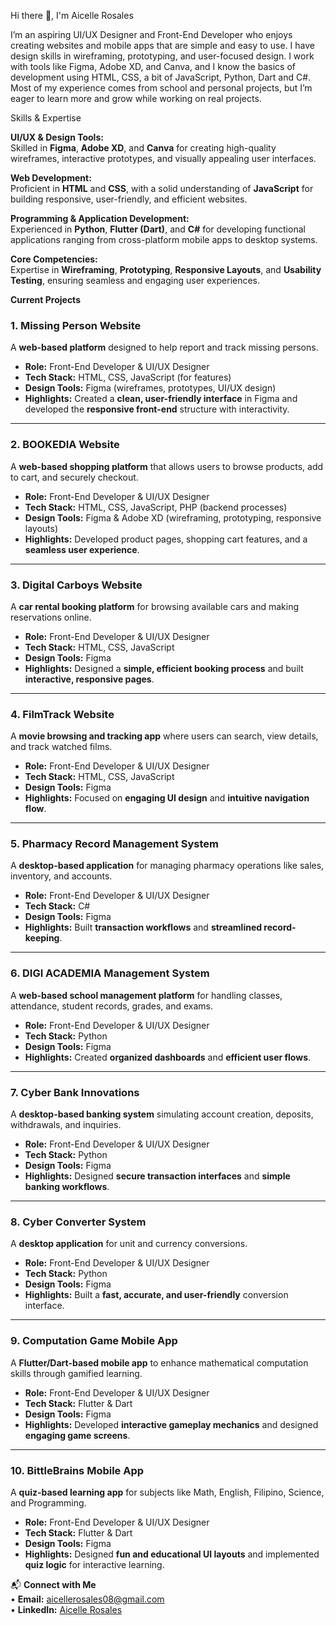 Hi there 👋, I'm Aicelle Rosales  

I’m an aspiring UI/UX Designer and Front-End Developer who enjoys creating websites and mobile apps that are simple and easy to use. I have design skills in wireframing, prototyping, and user-focused design. I work with tools like Figma, Adobe XD, and Canva, and I know the basics of development using HTML, CSS, a bit of JavaScript, Python, Dart and C#. Most of my experience comes from school and personal projects, but I’m eager to learn more and grow while working on real projects.


Skills & Expertise  

 **UI/UX & Design Tools:**  
  Skilled in **Figma**, **Adobe XD**, and **Canva** for creating high-quality wireframes, interactive prototypes, and visually appealing user interfaces.  

 **Web Development:**  
  Proficient in **HTML** and **CSS**, with a solid understanding of **JavaScript** for building responsive, user-friendly, and efficient websites.  

 **Programming & Application Development:**  
  Experienced in **Python**, **Flutter (Dart)**, and **C#** for developing functional applications ranging from cross-platform mobile apps to desktop systems.  

 **Core Competencies:**  
  Expertise in **Wireframing**, **Prototyping**, **Responsive Layouts**, and **Usability Testing**, ensuring seamless and engaging user experiences.  


**Current Projects**

### **1. Missing Person Website**
A **web-based platform** designed to help report and track missing persons.  
- **Role:** Front-End Developer & UI/UX Designer  
- **Tech Stack:** HTML, CSS, JavaScript (for features)  
- **Design Tools:** Figma (wireframes, prototypes, UI/UX design)  
- **Highlights:** Created a **clean, user-friendly interface** in Figma and developed the **responsive front-end** structure with interactivity.  

---

### **2. BOOKEDIA Website**
A **web-based shopping platform** that allows users to browse products, add to cart, and securely checkout.  
- **Role:** Front-End Developer & UI/UX Designer  
- **Tech Stack:** HTML, CSS, JavaScript, PHP (backend processes)  
- **Design Tools:** Figma & Adobe XD (wireframing, prototyping, responsive layouts)  
- **Highlights:** Developed product pages, shopping cart features, and a **seamless user experience**.  

---

### **3. Digital Carboys Website**
A **car rental booking platform** for browsing available cars and making reservations online.  
- **Role:** Front-End Developer & UI/UX Designer  
- **Tech Stack:** HTML, CSS, JavaScript  
- **Design Tools:** Figma  
- **Highlights:** Designed a **simple, efficient booking process** and built **interactive, responsive pages**.  

---

### **4. FilmTrack Website**
A **movie browsing and tracking app** where users can search, view details, and track watched films.  
- **Role:** Front-End Developer & UI/UX Designer  
- **Tech Stack:** HTML, CSS, JavaScript  
- **Design Tools:** Figma  
- **Highlights:** Focused on **engaging UI design** and **intuitive navigation flow**.  

---

### **5. Pharmacy Record Management System**
A **desktop-based application** for managing pharmacy operations like sales, inventory, and accounts.  
- **Role:** Front-End Developer & UI/UX Designer  
- **Tech Stack:** C#  
- **Design Tools:** Figma  
- **Highlights:** Built **transaction workflows** and **streamlined record-keeping**.  

---

### **6. DIGI ACADEMIA Management System**
A **web-based school management platform** for handling classes, attendance, student records, grades, and exams.  
- **Role:** Front-End Developer & UI/UX Designer  
- **Tech Stack:** Python  
- **Design Tools:** Figma  
- **Highlights:** Created **organized dashboards** and **efficient user flows**.  

---

### **7. Cyber Bank Innovations**
A **desktop-based banking system** simulating account creation, deposits, withdrawals, and inquiries.  
- **Role:** Front-End Developer & UI/UX Designer  
- **Tech Stack:** Python  
- **Design Tools:** Figma  
- **Highlights:** Designed **secure transaction interfaces** and **simple banking workflows**.  

---

### **8. Cyber Converter System**
A **desktop application** for unit and currency conversions.  
- **Role:** Front-End Developer & UI/UX Designer  
- **Tech Stack:** Python  
- **Design Tools:** Figma  
- **Highlights:** Built a **fast, accurate, and user-friendly** conversion interface.  

---

### **9. Computation Game Mobile App**
A **Flutter/Dart-based mobile app** to enhance mathematical computation skills through gamified learning.  
- **Role:** Front-End Developer & UI/UX Designer  
- **Tech Stack:** Flutter & Dart  
- **Design Tools:** Figma  
- **Highlights:** Developed **interactive gameplay mechanics** and designed **engaging game screens**.  

---

### **10. BittleBrains Mobile App**
A **quiz-based learning app** for subjects like Math, English, Filipino, Science, and Programming.  
- **Role:** Front-End Developer & UI/UX Designer  
- **Tech Stack:** Flutter & Dart  
- **Design Tools:** Figma  
- **Highlights:** Designed **fun and educational UI layouts** and implemented **quiz logic** for interactive learning.  


📬 **Connect with Me**  
• **Email:** aicellerosales08@gmail.com  
• **LinkedIn:** [Aicelle Rosales](https://www.linkedin.com/in/aicelle-rosales-66298537b)  
